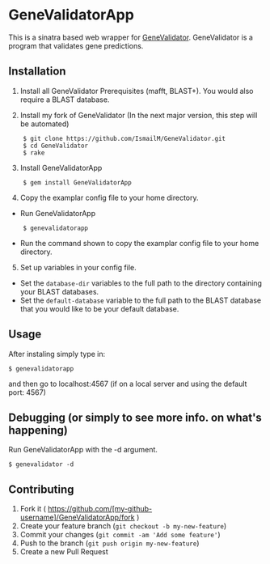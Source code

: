 # GeneValidatorApp

This is a sinatra based web wrapper for [GeneValidator](https://github.com/monicadragan/GeneValidator). GeneValidator is a program that validates gene predictions.

## Installation

1. Install all GeneValidator Prerequisites (mafft, BLAST+). You would also require a BLAST database.

2. Install my fork of GeneValidator (In the next major version, this step will be automated)
```
	$ git clone https://github.com/IsmailM/GeneValidator.git
	$ cd GeneValidator
	$ rake
```
3. Install GeneValidatorApp
```
    $ gem install GeneValidatorApp
```
4. Copy the examplar config file to your home directory.
  * Run GeneValidatorApp
```
    $ genevalidatorapp 
```
  * Run the command shown to copy the examplar config file to your home directory.

5. Set up variables in your config file.
  * Set the `database-dir` variables to the full path to the directory containing your BLAST databases. 
  * Set the `default-database` variable to the full path to the BLAST database that you would like to be your default database. 

## Usage

After instaling simply type in:

	$ genevalidatorapp

and then go to localhost:4567 (if on a local server and using the default port: 4567)

## Debugging (or simply to see more info. on what's happening)

Run GeneValidatorApp with the -d argument.

	$ genevalidator -d


## Contributing

1. Fork it ( https://github.com/[my-github-username]/GeneValidatorApp/fork )
2. Create your feature branch (`git checkout -b my-new-feature`)
3. Commit your changes (`git commit -am 'Add some feature'`)
4. Push to the branch (`git push origin my-new-feature`)
5. Create a new Pull Request
